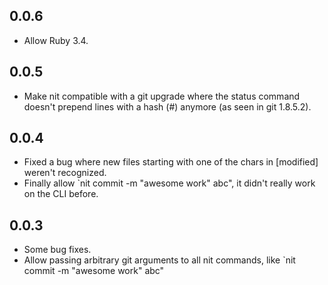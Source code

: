 ## 0.0.6

* Allow Ruby 3.4.


## 0.0.5

* Make nit compatible with a git upgrade where the status command doesn't prepend lines with a hash (#) anymore (as seen in git 1.8.5.2).

## 0.0.4

* Fixed a bug where new files starting with one of the chars in [modified] weren't recognized.
* Finally allow `nit commit -m "awesome work" abc", it didn't really work on the CLI before.

## 0.0.3

* Some bug fixes.
* Allow passing arbitrary git arguments to all nit commands, like `nit commit -m "awesome work" abc"
